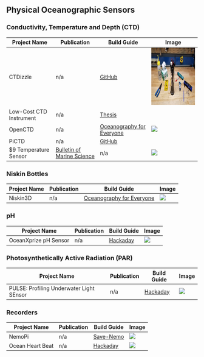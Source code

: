 ## Physical Oceanographic Sensors

### Conductivity, Temperature and Depth (CTD)

| Project Name | Publication | Build Guide | Image |
| --- | --- | --- | --- |
| CTDizzle | n/a | [GitHub](https://github.com/IanTBlack/CTDizzle) | <img src="https://github.com/IanTBlack/CTDizzle/blob/main/documentation/ctdizzle.jpg" height="150px">|
| Low-Cost CTD Instrument | n/a | [Thesis](https://www.duo.uio.no/bitstream/handle/10852/68775/1/Low-cost-CTD-Instrument---Arduino-based-CTD-for-autonomous-measurement-platform.pdf) | |
| OpenCTD | n/a | [Oceanography for Everyone](http://oceanographyforeveryone.com/project/openctd/) | <img src="https://github.com/OceanographyforEveryone/OpenCTD/blob/master/Images/IMG_20190614_141121.jpg" height="150px">|
| PiCTD | n/a | [GitHub](https://github.com/haanhouse/pictd) | |
| $9 Temperature Sensor | [Bulletin of Marine Science](https://doi.org/10.5343/bms.2019.0050) | n/a | <img src="https://www.aoml.noaa.gov/wp-content/uploads/2018/10/tempsensor_sea.jpg" height="150px">| 

### Niskin Bottles

| Project Name | Publication | Build Guide | Image |
| --- | --- | --- | --- |
| Niskin3D| n/a | [Oceanography for Everyone](http://oceanographyforeveryone.com/project/niskin3d/) | <img src="https://oceanographyforeveryone.com/wp-content/uploads/2019/06/IMG_20190213_144752229.jpg" height="150px">|

### pH

| Project Name | Publication | Build Guide | Image |
| --- | --- | --- | --- |
| OceanXprize pH Sensor | n/a | [Hackaday](https://hackaday.io/project/4122-ocean-xprize-ph-sensor) | <img src="https://cdn.hackaday.io/images/99521422476835881.jpg" height="150px">|

### Photosynthetically Active Radiation (PAR)

| Project Name | Publication | Build Guide | Image |
| --- | --- | --- | --- |
| PULSE: Profiling Underwater Light SEnsor | n/a | [Hackaday](https://hackaday.io/project/12125-pulse-profiling-underwater-light-sensor) | <img src="https://cdn.hackaday.io/images/2172091467236103766.JPG" height="150px">|

### Recorders

| Project Name | Publication | Build Guide | Image |
| --- | --- | --- | --- |
| NemoPi | n/a | [Save-Nemo](https://save-nemo.org/en/nemo_pi/) | <img src="https://save-nemo.org/wp-content/uploads/2016/12/nemopi.jpg" height="150px">|
| Ocean Heart Beat | n/a | [Hackaday](https://hackaday.io/project/11124-ocean-heart-beat) | <img src="https://cdn.hackaday.io/images/3000041461566180947.jpg" height="150px">|
